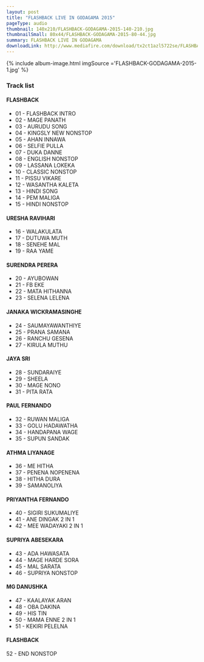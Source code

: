 ```yaml
---
layout: post
title: "FLASHBACK LIVE IN GODAGAMA 2015"
pageType: audio
thumbnail: 140x210/FLASHBACK-GODAGAMA-2015-140-210.jpg
thumbnailSmall: 80x44/FLASHBACK-GODAGAMA-2015-80-44.jpg
summary: FLASHBACK LIVE IN GODAGAMA
downloadLink: http://www.mediafire.com/download/tx2ct1azl5722se/FLASHBACK_LIVE_IN_GODAGAMA_2015.rar
---
```




{% include album-image.html imgSource ='FLASHBACK-GODAGAMA-2015-1.jpg' %}

### Track list

#### FLASHBACK

- 01 - FLASHBACK INTRO 
- 02 - MAGE PANATH 
- 03 - AURUDU SONG 
- 04 - KINGSLY NEW NONSTOP  
- 05 - AHAN INNAWA  
- 06 - SELFIE PULLA  
- 07 - DUKA DANNE  
- 08 - ENGLISH NONSTOP  
- 09 - LASSANA LOKEKA 
- 10 - CLASSIC NONSTOP 
- 11 - PISSU VIKARE  
- 12 - WASANTHA KALETA 
- 13 - HINDI SONG  
- 14 - PEM MALIGA  
- 15 - HINDI NONSTOP 



#### URESHA RAVIHARI

- 16 - WALAKULATA
- 17 - DUTUWA MUTH   
- 18 - SENEHE MAL   
- 19 - RAA YAME  


#### SURENDRA PERERA

- 20 - AYUBOWAN
- 21 - FB EKE
- 22 - MATA HITHANNA
- 23 - SELENA LELENA


#### JANAKA WICKRAMASINGHE

- 24 - SAUMAYAWANTHIYE 
- 25 - PRANA SAMANA 
- 26 - RANCHU GESENA
- 27 - KIRULA MUTHU


#### JAYA SRI

- 28 - SUNDARAIYE
- 29 - SHEELA
- 30 - MAGE NONO
- 31 - PITA RATA


#### PAUL FERNANDO 

- 32 - RUWAN MALIGA
- 33 - GOLU HADAWATHA
- 34 - HANDAPANA WAGE
- 35 - SUPUN SANDAK


#### ATHMA LIYANAGE

- 36 - ME HITHA 
- 37 - PENENA NOPENENA  
- 38 - HITHA DURA
- 39 - SAMANOLIYA


#### PRIYANTHA FERNANDO

- 40 - SIGIRI SUKUMALIYE
- 41 - ANE DINGAK 2 IN 1
- 42 - MEE WADAYAKI 2 IN 1


#### SUPRIYA ABESEKARA

- 43 - ADA HAWASATA
- 44 - MAGE HARDE SORA
- 45 - MAL SARATA
- 46 - SUPRIYA NONSTOP


####  MG DANUSHKA
 
- 47 - KAALAYAK ARAN
- 48 - OBA DAKINA
- 49 - HIS TIN
- 50 - MAMA ENNE 2 IN 1
- 51 - KEKIRI PELELNA


#### FLASHBACK

52 - END NONSTOP


